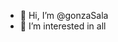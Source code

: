 - 👋 Hi, I’m @gonzaSala
- 👀 I’m interested in all

<!---
gonzaSala/gonzaSala is a ✨ special ✨ repository because its `README.md` (this file) appears on your GitHub profile.
You can click the Preview link to take a look at your changes.
--->
